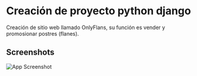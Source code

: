 
# Creación de proyecto python django

Creación de sitio web llamado OnlyFlans, su función es vender y promosionar postres (flanes).




## Screenshots

![App Screenshot](https://github.com/cfurrutia/proyecto_django/blob/main/miweb/static/flanes/miweb.gif?raw=true)

